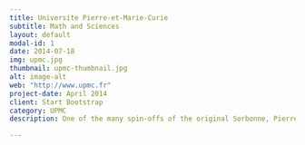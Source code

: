 ```yaml
---
title: Universite Pierre-et-Marie-Curie
subtitle: Math and Sciences
layout: default
modal-id: 1
date: 2014-07-18
img: upmc.jpg
thumbnail: upmc-thumbnail.jpg
alt: image-alt
web: "http://www.upmc.fr"
project-date: April 2014
client: Start Bootstrap
category: UPMC
description: One of the many spin-offs of the original Sorbonne, Pierre et Marie Curie is home to schools of sciences, technology, engineering, and medicine.  The school excels in every field, but is especially good in math and science.  Its graduates include fields medal winners and a Nobel laureat in physics.

---
```

